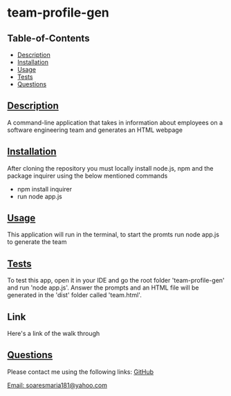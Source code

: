 # team-profile-gen
            
## Table-of-Contents
* [Description](#description)
* [Installation](#installation)
* [Usage](#usage)
* [Tests](#tests)
* [Questions](#questions)        
    
## [Description](#table-of-contents)
A command-line application that takes in information about employees on a software engineering team and generates an HTML webpage

## [Installation](#table-of-contents)
After cloning the repository you must locally install node.js, npm and the package inquirer using the below mentioned commands 
* npm install inquirer 
* run node app.js

## [Usage](#table-of-contents)
This application will run in the terminal, to start the promts run node app.js to generate the team
    
## [Tests](#table-of-contents)
To test this app, open it in your IDE and go the root folder 'team-profile-gen' and run 'node app.js'. Answer the prompts and an HTML file will be generated in the 'dist' folder called 'team.html'.
          
          
    
## Link
Here's a link of the walk through



## [Questions](#table-of-contents)
Please contact me using the following links:
[GitHub](https://github.com/soaresmaria)

[Email: soaresmaria181@yahoo.com](mailto:soaresmaria181@yahoo.com)
  
